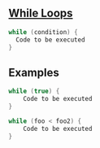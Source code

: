 ## [While Loops](https://www.w3schools.com/java/java_while_loop.asp)
```java
while (condition) {
  Code to be executed
}
```
## Examples
```java
while (true) {
    Code to be executed
}
```
```java
while (foo < foo2) {
    Code to be executed
}
```